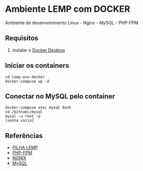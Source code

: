 # Ambiente LEMP com DOCKER
Ambiente de desenvolvimento Linux - Nginx - MySQL - PHP-FPM

## Requisitos
1. Instalar o [Docker Desktop](https://www.docker.com/products/docker-desktop)

## Iniciar os containers
```
cd lemp-env-docker
docker-compose up -d
```

## Conectar no MySQL pelo container
```
docker-compose exec mysql bash
cd /bitnami/mysql
mysql -u root -p
[senha vazia]
```

## Referências
- [PILHA LEMP](https://www.linode.com/pt/marketplace/apps/linode/lemp/)
- [PHP-FPM](https://hub.docker.com/r/bitnami/php-fpm)
- [NGNIX](https://hub.docker.com/r/bitnami/nginx)
- [MySQL](https://hub.docker.com/r/bitnami/mysql)
